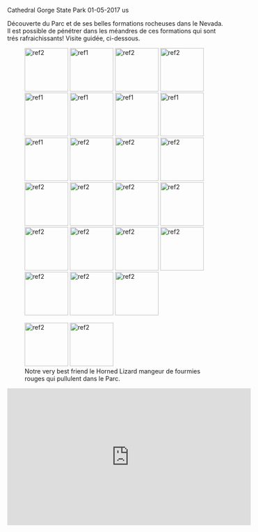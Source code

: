 Cathedral Gorge State Park
01-05-2017
us

Découverte du Parc et de ses belles formations rocheuses dans le Nevada. Il est possible de pénétrer dans les méandres de ces formations qui sont trés rafraichissants! Visite guidée, ci-dessous.

<figure>
  <img src='{{ imgThumb "2.jpg"}}' data-image-opened='{{img "2.jpg" }}' class="image" alt="ref2" style="width:100px"/>
  <img src='{{ imgThumb "3.jpg"}}' data-image-opened='{{img "3.jpg" }}' class="image" alt="ref1" style="width:100px"/>
  <img src='{{ imgThumb "4.jpg"}}' data-image-opened='{{img "4.jpg" }}' class="image" alt="ref2" style="width:100px"/>
  <img src='{{ imgThumb "5.jpg"}}' data-image-opened='{{img "5.jpg" }}' class="image" alt="ref2" style="width:100px"/>
  <img src='{{ imgThumb "6.jpg"}}' data-image-opened='{{img "6.jpg" }}' class="image" alt="ref1" style="width:100px"/>
  <img src='{{ imgThumb "7.jpg"}}' data-image-opened='{{img "7.jpg" }}' class="image" alt="ref1" style="width:100px"/>
  <img src='{{ imgThumb "8.jpg"}}' data-image-opened='{{img "8.jpg" }}' class="image" alt="ref1" style="width:100px"/>
  <img src='{{ imgThumb "9.jpg"}}' data-image-opened='{{img "9.jpg" }}' class="image" alt="ref1" style="height:100px"/>
  <img src='{{ imgThumb "10.jpg"}}' data-image-opened='{{img "10.jpg" }}' class="image" alt="ref1" style="height:100px"/>
  <img src='{{ imgThumb "11.jpg"}}' data-image-opened='{{img "11.jpg" }}' class="image" alt="ref2" style="width:100px"/>
  <img src='{{ imgThumb "12.jpg"}}' data-image-opened='{{img "12.jpg" }}' class="image" alt="ref2" style="height:100px"/>
  <img src='{{ imgThumb "13.jpg"}}' data-image-opened='{{img "13.jpg" }}' class="image" alt="ref2" style="width:100px"/>
  <img src='{{ imgThumb "14.jpg"}}' data-image-opened='{{img "14.jpg" }}' class="image" alt="ref2" style="width:100px"/>
  <img src='{{ imgThumb "15.jpg"}}' data-image-opened='{{img "15.jpg" }}' class="image" alt="ref2" style="width:100px"/>
  <img src='{{ imgThumb "16.jpg"}}' data-image-opened='{{img "16.jpg" }}' class="image" alt="ref2" style="width:100px"/>
  <img src='{{ imgThumb "17.jpg"}}' data-image-opened='{{img "17.jpg" }}' class="image" alt="ref2" style="width:100px"/>
  <img src='{{ imgThumb "18.jpg"}}' data-image-opened='{{img "18.jpg" }}' class="image" alt="ref2" style="width:100px"/>
  <img src='{{ imgThumb "19.jpg"}}' data-image-opened='{{img "19.jpg" }}' class="image" alt="ref2" style="width:100px"/>
  <img src='{{ imgThumb "20.jpg"}}' data-image-opened='{{img "20.jpg" }}' class="image" alt="ref2" style="width:100px"/>
  <img src='{{ imgThumb "21.jpg"}}' data-image-opened='{{img "21.jpg" }}' class="image" alt="ref2" style="width:100px"/>
  <img src='{{ imgThumb "22.jpg"}}' data-image-opened='{{img "22.jpg" }}' class="image" alt="ref2" style="width:100px"/>
  <img src='{{ imgThumb "23.jpg"}}' data-image-opened='{{img "23.jpg" }}' class="image" alt="ref2" style="height:100px"/>
  <img src='{{ imgThumb "24.jpg"}}' data-image-opened='{{img "24.jpg" }}' class="image" alt="ref2" style="width:100px"/>
</figure>

<figure>
  <img src='{{ imgThumb "1.jpg"}}' data-image-opened='{{img "1.jpg" }}' class="image" alt="ref2" style="width:100px"/>
  <img src='{{ imgThumb "25.jpg"}}' data-image-opened='{{img "25.jpg" }}' class="image" alt="ref2" style="width:100px"/>
  
<figcaption>Notre very best friend le Horned Lizard mangeur de fourmies rouges qui pullulent dans le Parc.</figcaption>
</figure>

<div style="text-align: center;">
  <iframe width="560" height="315" src="https://www.youtube.com/embed/vnCkwGCYLWg" frameborder="0" allowfullscreen></iframe>
</div>
